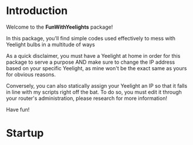 # Introduction

Welcome to the **FunWithYeelights** package!

In this package, you'll find simple codes used effectively to mess with Yeelight bulbs in a multitude of ways

As a quick disclaimer, you must have a Yeelight at home in order for this package to serve a purpose AND make sure to change the IP address based on your specific Yeelight, as mine won't be the exact same as yours for obvious reasons.

Conversely, you can also statically assign your Yeelight an IP so that it falls in line with my scripts right off the bat. To do so, you must edit it through your router's administration, please research for more information!

Have fun!

# Startup

